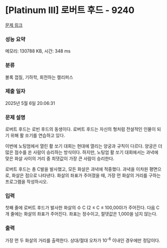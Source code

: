 # [Platinum III] 로버트 후드 - 9240 

[문제 링크](https://www.acmicpc.net/problem/9240) 

### 성능 요약

메모리: 130788 KB, 시간: 348 ms

### 분류

볼록 껍질, 기하학, 회전하는 캘리퍼스

### 제출 일자

2025년 5월 6일 20:06:31

### 문제 설명

<p>로버트 후드는 로빈 후드의 동생이다. 로버트 후드는 자신의 형처럼 전설적인 인물이 되기 위해 활 쏘기를 연습하고 있다.</p>

<p>이번에 노팅엄에서 열린 활 쏘기 대회는 현대에 열리는 양궁과 규칙이 다르다. 양궁은 더 많은 점수를 쏜 사람이 승리하는 방식이다. 하지만, 노팅엄 활 쏘기 대회에서는 과녁에 맞은 화살 사이의 거리 중 최댓값이 가장 큰 사람이 승리한다.</p>

<p>로버트 후드는 총 C발을 발사했고, 모든 화살은 과녁에 적중했다. 과녁을 이차원 평면으로, 화살은 점으로 나타낸다. 화살의 좌표가 주어졌을 때, 가장 먼 화살의 거리를 구하는 프로그램을 작성하시오.</p>

### 입력 

 <p>첫째 줄에 로버트 후드가 발사한 화살의 수 C (2 ≤ C ≤ 100,000)가 주어진다. 다음 C개 줄에는 화살의 좌표가 주어진다. 좌표는 정수이고, 절댓값은 1,000을 넘지 않는다.</p>

### 출력 

 <p>가장 먼 두 화살의 거리를 출력한다. 상대/절대 오차가 10<sup>-6</sup> 이내인 경우에만 정답이다.</p>

